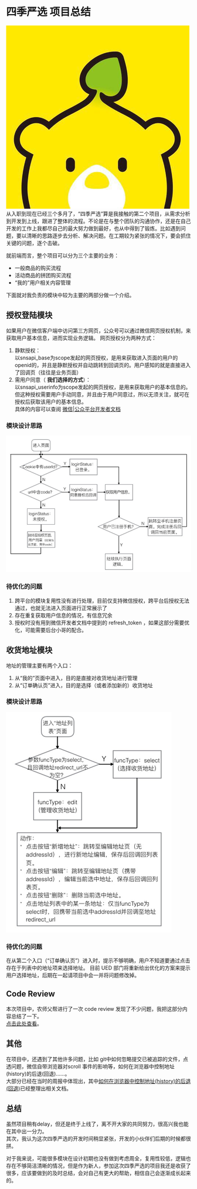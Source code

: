 # 四季严选 项目总结
![siji logo](./img/sijiLogo.jpeg)  
从入职到现在已经三个多月了，“四季严选”算是我接触的第二个项目，从需求分析到开发到上线，跟进了整体的流程。不论是在与整个团队的沟通协作，还是在自己开发的工作上我都尽自己的最大努力做到最好，也从中得到了锻炼。比如遇到问题，要以清晰的思路逐步去分析、解决问题。在工期较为紧张的情况下，要会抓住关键的问题，逐个击破。  

就前端而言，整个项目可以分为三个主要的业务：  

* 一般商品的购买流程  
* 活动商品的拼团购买流程
* “我的”用户相关内容管理

下面就对我负责的模块中较为主要的两部分做一个介绍。
## 授权登陆模块
如果用户在微信客户端中访问第三方网页，公众号可以通过微信网页授权机制，来获取用户基本信息，进而实现业务逻辑。
网页授权分为两种方式：  
1. 静默授权：  
	以snsapi_base为scope发起的网页授权，是用来获取进入页面的用户的openid的，并且是静默授权并自动跳转到回调页的。用户感知的就是直接进入了回调页（往往是业务页面）  
2. 需用户同意（ **我们选择的方式**）：  
	以snsapi_userinfo为scope发起的网页授权，是用来获取用户的基本信息的。但这种授权需要用户手动同意，并且由于用户同意过，所以无须关注，就可在授权后获取该用户的基本信息。  
具体的内容可以查阅 [微信|公众平台开发者文档](https://mp.weixin.qq.com/wiki/4/9ac2e7b1f1d22e9e57260f6553822520.html#.E7.AC.AC.E4.B8.89.E6.AD.A5.EF.BC.9A.E5.88.B7.E6.96.B0access_token.EF.BC.88.E5.A6.82.E6.9E.9C.E9.9C.80.E8.A6.81.EF.BC.89)

### 模块设计思路
![授权模块设计思路](./img/flow_auth.jpeg)

### 待优化的问题
1. 跨平台的模块复用性没有进行处理，目前仅支持微信授权，跨平台后授权无法通过，也就无法进入页面进行正常展示了
2. 存在重复获取用户信息的情况，有信息冗余
3. 授权时没有用到微信开发者文档中提到的 refresh_token ，如果这部分需要优化，可能需要后台小哥的配合。

## 收货地址模块
地址的管理主要有两个入口：
1. 从“我的”页面中进入，目的是直接对收货地址进行管理
2. 从“订单确认页”进入，目的是选择（或者添加新的）收货地址

### 模块设计思路
![地址模块设计思路](./img/flow_address.jpeg)

### 待优化的问题
在从第二个入口（“订单确认页”）进入时，提示不够明确，用户不知道要通过点击存在于列表中的地址项来选择地址。
目前 UED 部门将重新给出优化的方案来提示用户选择地址，后期在一起请项目中会一并将问题修改掉。

## Code Review
本次项目中，农师父帮进行了一次 code review 发现了不少问题，我把这部分内容总结了一下。  
[点击此处查看](https://drizzlezxy.github.io/CodeReview/index.html)。

## 其他
在项目中，还遇到了其他许多问题，比如 git中如何忽略提交已被追踪的文件，点透问题，微信自带浏览器对scroll 事件的影响等，如何在浏览器中控制地址(history)的后退(回退)……。  
大部分已经在当时的周报中体现出，其中[如何在浏览器中控制地址(history)的后退(回退)](https://drizzlezxy.github.io/ProjectSum/browserBack.html)已经整理出相关文档。

## 总结
虽然项目稍有delay，但还是终于上线了，离不开大家的共同努力，很高兴我也能在其中出一分力。  
其次，我认为这次四季严选的开发时间稍显紧张，开发的小伙伴们后期的时候都很拼。  

对于我来说，可能很多模块在设计初期也没有做到考虑周全，复用性较低，逻辑也存在不够简洁清晰的情况，但是作为新人，参加这次四季严选的项目我还是收获了很多，应该要做到的及时总结，会对自己有更大的帮助，相信自己会逐渐成长起来的。